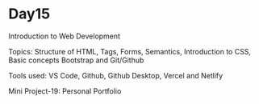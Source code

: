# Day15
Introduction to Web Development 

Topics: Structure of HTML, Tags, Forms, Semantics, Introduction to CSS, Basic concepts Bootstrap and Git/Github

Tools used: VS Code, Github, Github Desktop, Vercel and Netlify

Mini Project-19: Personal Portfolio
